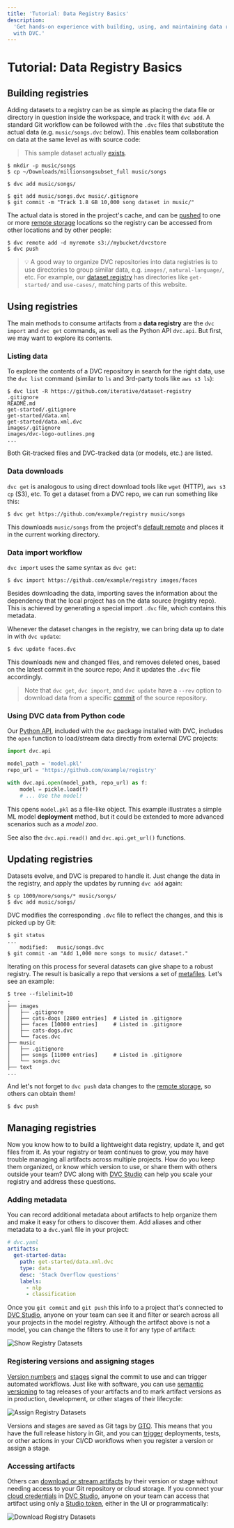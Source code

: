 ```yaml
---
title: 'Tutorial: Data Registry Basics'
description:
  'Get hands-on experience with building, using, and maintaining data registries
  with DVC.'
---
```


# Tutorial: Data Registry Basics

## Building registries

Adding datasets to a registry can be as simple as placing the data file or
directory in question inside the <abbr>workspace</abbr>, and track it with
`dvc add`. A standard Git workflow can be followed with the `.dvc` files that
substitute the actual data (e.g. `music/songs.dvc` below). This enables team
collaboration on data at the same level as with source code:

> This sample dataset actually
> [exists](http://millionsongdataset.com/pages/getting-dataset/#subset).

```cli
$ mkdir -p music/songs
$ cp ~/Downloads/millionsongsubset_full music/songs

$ dvc add music/songs/

$ git add music/songs.dvc music/.gitignore
$ git commit -m "Track 1.8 GB 10,000 song dataset in music/"
```

The actual data is stored in the project's <abbr>cache</abbr>, and can be
[pushed](/doc/command-reference/push) to one or more [remote storage] locations
so the registry can be accessed from other locations and by other people:

```cli
$ dvc remote add -d myremote s3://mybucket/dvcstore
$ dvc push
```

> 💡 A good way to organize <abbr>DVC repositories</abbr> into data registries
> is to use directories to group similar data, e.g. `images/`,
> `natural-language/`, etc. For example, our
> [dataset registry](https://github.com/iterative/dataset-registry) has
> directories like `get-started/` and `use-cases/`, matching parts of this
> website.

## Using registries

The main methods to consume <abbr>artifacts</abbr> from a **data registry** are
the `dvc import` and `dvc get` commands, as well as the Python API `dvc.api`.
But first, we may want to explore its contents.

### Listing data

To explore the contents of a DVC repository in search for the right data, use
the `dvc list` command (similar to `ls` and 3rd-party tools like `aws s3 ls`):

```cli
$ dvc list -R https://github.com/iterative/dataset-registry
.gitignore
README.md
get-started/.gitignore
get-started/data.xml
get-started/data.xml.dvc
images/.gitignore
images/dvc-logo-outlines.png
...
```

Both Git-tracked files and DVC-tracked data (or models, etc.) are listed.

### Data downloads

`dvc get` is analogous to using direct download tools like `wget` (HTTP),
`aws s3 cp` (S3), etc. To get a dataset from a DVC repo, we can run something
like this:

```cli
$ dvc get https://github.com/example/registry music/songs
```

This downloads `music/songs` from the <abbr>project</abbr>'s
[default remote](/doc/command-reference/remote/default) and places it in the
current working directory.

### Data import workflow

`dvc import` uses the same syntax as `dvc get`:

```cli
$ dvc import https://github.com/example/registry images/faces
```

Besides downloading the data, importing saves the information about the
dependency that the local project has on the data source (registry repo). This
is achieved by generating a special import `.dvc` file, which contains this
metadata.

Whenever the dataset changes in the registry, we can bring data up to date in
with `dvc update`:

```cli
$ dvc update faces.dvc
```

This downloads new and changed files, and removes deleted ones, based on the
latest commit in the source repo; And it updates the `.dvc` file accordingly.

> Note that `dvc get`, `dvc import`, and `dvc update` have a `--rev` option to
> download data from a specific [commit](https://git-scm.com/docs/revisions) of
> the source <abbr>repository</abbr>.

### Using DVC data from Python code

Our [Python API](/doc/api-reference), included with the `dvc` package installed
with DVC, includes the `open` function to load/stream data directly from
external <abbr>DVC projects</abbr>:

```python
import dvc.api

model_path = 'model.pkl'
repo_url = 'https://github.com/example/registry'

with dvc.api.open(model_path, repo_url) as f:
    model = pickle.load(f)
    # ... Use the model!
```

This opens `model.pkl` as a file-like object. This example illustrates a simple
ML model **deployment** method, but it could be extended to more advanced
scenarios such as a _model zoo_.

See also the `dvc.api.read()` and `dvc.api.get_url()` functions.

## Updating registries

Datasets evolve, and DVC is prepared to handle it. Just change the data in the
registry, and apply the updates by running `dvc add` again:

```cli
$ cp 1000/more/songs/* music/songs/
$ dvc add music/songs/
```

DVC modifies the corresponding `.dvc` file to reflect the changes, and this is
picked up by Git:

```cli
$ git status
...
	modified:   music/songs.dvc
$ git commit -am "Add 1,000 more songs to music/ dataset."
```

Iterating on this process for several datasets can give shape to a robust
registry. The result is basically a repo that versions a set of
[metafiles](/doc/user-guide/project-structure). Let's see an example:

```cli
$ tree --filelimit=10
.
├── images
│   ├── .gitignore
│   ├── cats-dogs [2800 entries]  # Listed in .gitignore
│   ├── faces [10000 entries]     # Listed in .gitignore
│   ├── cats-dogs.dvc
│   └── faces.dvc
├── music
│   ├── .gitignore
│   ├── songs [11000 entries]     # Listed in .gitignore
│   └── songs.dvc
├── text
...
```

And let's not forget to `dvc push` data changes to the [remote storage], so
others can obtain them!

```cli
$ dvc push
```

## Managing registries

Now you know how to to build a lightweight data registry, update it, and get
files from it. As your registry or team continues to grow, you may have trouble
managing all artifacts across multiple projects. How do you keep them organized,
or know which version to use, or share them with others outside your team? DVC
along with [DVC Studio] can help you scale your registry and address these
questions.

### Adding metadata

You can record additional metadata about <abbr>artifacts</abbr> to help organize
them and make it easy for others to discover them. Add aliases and other
metadata to a `dvc.yaml` file in your project:

```yaml
# dvc.yaml
artifacts:
  get-started-data:
    path: get-started/data.xml.dvc
    type: data
    desc: 'Stack Overflow questions'
    labels:
      - nlp
      - classification
```

Once you `git commit` and `git push` this info to a project that's connected to
[DVC Studio], anyone on your team can see it and filter or search across all
your projects in the <abbr>model registry</abbr>. Although the artifact above is
not a model, you can change the filters to use it for any type of artifact:

![Show Registry Datasets](https://static.iterative.ai/img/registry-show-datasets.gif)

### Registering versions and assigning stages

[Version numbers] and [stages] signal the commit to use and can trigger
automated workflows. Just like with software, you can use [semantic versioning]
to tag releases of your artifacts and to mark artifact versions as in
production, development, or other stages of their lifecycle:

![Assign Registry Datasets](https://static.iterative.ai/img/registry-assign-datasets.gif)

Versions and stages are saved as Git tags by [GTO]. This means that you have the
full release history in Git, and you can [trigger] deployments, tests, or other
actions in your CI/CD workflows when you register a version or assign a stage.

### Accessing artifacts

Others can [download or stream artifacts] by their version or stage without
needing access to your Git repository or cloud storage. If you connect your
[cloud credentials] in [DVC Studio], anyone on your team can access that
artifact using only a [Studio token], either in the UI or programmatically:

![Download Registry Datasets](https://static.iterative.ai/img/registry-download-datasets.gif)

[remote storage]: /doc/user-guide/data-management/remote-storage
[DVC Studio]: https://studio.datachain.ai
[Version numbers]: /doc/studio/user-guide/model-registry/register-version
[stages]: /doc/studio/user-guide/model-registry/assign-stage
[semantic versioning]: https://semver.org
[GTO]: /doc/gto
[trigger]: /doc/studio/user-guide/model-registry/use-models
[download or stream artifacts]: /doc/studio/user-guide/model-registry/use-models
[cloud credentials]: /doc/studio/user-guide/account-management#cloud-credentials
[Studio token]: /doc/studio/user-guide/account-management#tokens
